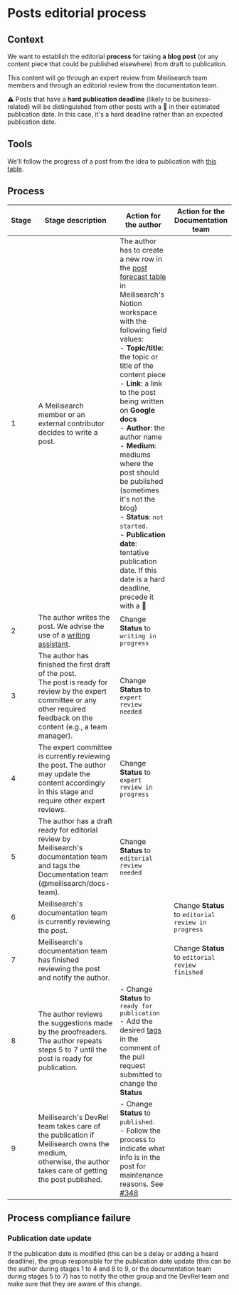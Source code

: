 # Posts editorial process

## Context

We want to establish the editorial **process** for taking **a blog post** (or any content piece that could be published elsewhere) from draft to publication.

This content will go through an expert review from Meilisearch team members and through an editorial review from the documentation team.


⚠️ Posts that have a **hard publication deadline** (likely to be business-related) will be distinguished from other posts with a 🚨 in their estimated publication date. In this case, it's a hard deadline rather than an expected publication date.

## Tools

We'll follow the progress of a post from the idea to publication with [this table](https://meilisearch.notion.site/Post-forecast-a5b3ede0ee744553bfa63810807ac507).

## Process

| Stage | Stage description | Action for the author | Action for the Documentation team |
|---|---|---|---|
| 1 | A Meilisearch member or an external contributor decides to write a post. | The author has to create a new row in the [post forecast table](https://www.notion.so/meilisearch/Post-forecast-a5b3ede0ee744553bfa63810807ac507) in Meilisearch's Notion workspace with the following field values:<br>- **Topic/title**: the topic or title of the content piece<br>- **Link**: a link to the post being written on **Google docs** <br>- **Author**: the author name<br>- **Medium**: mediums where the post should be published (sometimes it's not the blog)<br>- **Status**: `not started`.<br>- **Publication date**: tentative publication date. If this date is a hard deadline, precede it with a 🚨 |  |
| 2 | The author writes the post. We advise the use of a [writing assistant](https://github.com/meilisearch/devrel/blob/main/process/blog_process.md#tools).| Change **Status** to `writing in progress` |  |
| 3 | The author has finished the first draft of the post.<br>The post is ready for review by the expert committee or any other required feedback on the content (e.g., a team manager). | Change **Status** to `expert review needed` |  |
| 4 | The expert committee is currently reviewing the post. The author may update the content accordingly in this stage and require other expert reviews. | Change **Status** to `expert review in progress` |  |
| 5 | The author has a draft ready for editorial review by Meilisearch's documentation team and tags the Documentation team (@meilisearch/docs-team). | Change **Status** to `editorial review needed` |  |
| 6 | Meilisearch's documentation team is currently reviewing the post. |  | Change **Status** to `editorial review in progress` |
| 7 | Meilisearch's documentation team has finished reviewing the post and notify the author. |  | Change **Status** to `editorial review finished` |
| 8 | The author reviews the suggestions made by the proofreaders.<br>The author repeats steps 5 to 7 until the post is ready for publication.  | - Change **Status** to `ready for publication`<br>- Add the desired [tags](https://github.com/meilisearch/devrel/issues/466) in the comment of the pull request submitted to change the **Status** |  |
| 9 | Meilisearch's DevRel team takes care of the publication if Meilisearch owns the medium,<br>otherwise, the author takes care of getting the post published. | - Change **Status** to `published`.<br>- Follow the process to indicate what info is in the post for maintenance reasons. See [#348](https://github.com/meilisearch/devrel/issues/348) |  |

## Process compliance failure

### Publication date update

If the publication date is modified (this can be a delay or adding a heard deadline), the group responsible for the publication date update (this can be the author during stages 1 to 4 and 8 to 9, or the documentation team during stages 5 to 7) has to notify the other group and the DevRel team and make sure that they are aware of this change.
